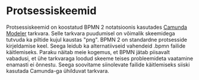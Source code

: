 # Protsessiskeemid 

Protsessiskeemid on koostatud BPMN 2 notatsioonis kasutades [Camunda Modeler](https://camunda.com/products/modeler/) tarkvara.
Selle tarkvara puudumisel on võimalik skeemidega tutvuda ka piltide kujul kaustas "png".
BPMN 2 on standardne protsesside kirjeldamise keel. Seega leidub ka alternatiivseid vahendeid .bpmn failide käitlemiseks. 
Paraku näitab meie kogemus, et BPMN jätab piisavalt vabadusi, et ühe tarkvaraga loodud skeeme teises probleemideta vaatamine enamasti ei õnnestu.
Seega soovitame siinolevate failide käitlemiseks siiski kasutada Camunda-ga ühilduvat tarkvara.
